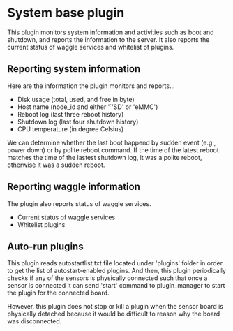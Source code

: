 # System base plugin

This plugin monitors system information and activities such as boot and shutdown, and reports the information to the server. It also reports the current status of waggle services and whitelist of plugins.

## Reporting system information

Here are the information the plugin monitors and reports...

* Disk usage (total, used, and free in byte)
* Host name (node_id and either '`'SD' or 'eMMC')
* Reboot log (last three reboot history)
* Shutdown log (last four shutdown history)
* CPU temperature (in degree Celsius)

We can determine whether the last boot happend by sudden event (e.g., power down) or by polite reboot command. If the time of the latest reboot matches the time of the lastest shutdown log, it was a polite reboot, otherwise it was a sudden reboot.

## Reporting waggle information

The plugin also reports status of waggle services.

* Current status of waggle services
* Whitelist plugins

## Auto-run plugins

This plugin reads autostartlist.txt file located under 'plugins' folder in order to get the list of autostart-enabled plugins. And then, this plugin periodically checks if any of the sensors is physically connected such that once a sensor is connected it can send 'start' command to plugin_manager to start the plugin for the connected board.

However, this plugin does not stop or kill a plugin when the sensor board is physically detached because it would be difficult to reason why the board was disconnected.